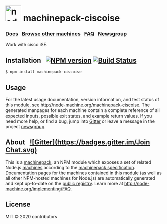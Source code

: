 
<h1>
  <a href="http://node-machine.org" title="Node-Machine public registry"><img alt="node-machine logo" title="Node-Machine Project" src="http://node-machine.org/images/machine-anthropomorph-for-white-bg.png" width="50" /></a>
  machinepack-ciscoise
</h1>

### [Docs](http://node-machine.org/machinepack-ciscoise) &nbsp; [Browse other machines](http://node-machine.org/machinepacks) &nbsp;  [FAQ](http://node-machine.org/implementing/FAQ)  &nbsp;  [Newsgroup](https://groups.google.com/forum/?hl=en#!forum/node-machine)

Work with cisco iSE.


## Installation &nbsp; [![NPM version](https://badge.fury.io/js/machinepack-ciscoise.svg)](http://badge.fury.io/js/machinepack-ciscoise) [![Build Status](https://travis-ci.org/mikermcneil/machinepack-ciscoise.png?branch=master)](https://travis-ci.org/mikermcneil/machinepack-ciscoise)

```sh
$ npm install machinepack-ciscoise
```

## Usage

For the latest usage documentation, version information, and test status of this module, see <a href="http://node-machine.org/machinepack-ciscoise" title="Work with cisco iSE. (for node.js)">http://node-machine.org/machinepack-ciscoise</a>.  The generated manpages for each machine contain a complete reference of all expected inputs, possible exit states, and example return values.  If you need more help, or find a bug, jump into [Gitter](https://gitter.im/node-machine/general) or leave a message in the project [newsgroup](https://groups.google.com/forum/?hl=en#!forum/node-machine).

## About  &nbsp; [![Gitter](https://badges.gitter.im/Join Chat.svg)](https://gitter.im/node-machine/general?utm_source=badge&utm_medium=badge&utm_campaign=pr-badge&utm_content=badge)

This is a [machinepack](http://node-machine.org/machinepacks), an NPM module which exposes a set of related Node.js [machines](http://node-machine.org/spec/machine) according to the [machinepack specification](http://node-machine.org/spec/machinepack).
Documentation pages for the machines contained in this module (as well as all other NPM-hosted machines for Node.js) are automatically generated and kept up-to-date on the <a href="http://node-machine.org" title="Public machine registry for Node.js">public registry</a>.
Learn more at <a href="http://node-machine.org/implementing/FAQ" title="Machine Project FAQ (for implementors)">http://node-machine.org/implementing/FAQ</a>.

## License

MIT &copy; 2020 contributors

